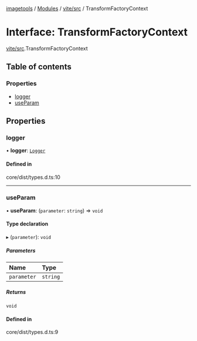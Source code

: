 [imagetools](../README.md) / [Modules](../modules.md) / [vite/src](../modules/vite_src.md) / TransformFactoryContext

# Interface: TransformFactoryContext

[vite/src](../modules/vite_src.md).TransformFactoryContext

## Table of contents

### Properties

- [logger](vite_src.TransformFactoryContext.md#logger)
- [useParam](vite_src.TransformFactoryContext.md#useparam)

## Properties

### logger

• **logger**: [`Logger`](vite_src.Logger.md)

#### Defined in

core/dist/types.d.ts:10

___

### useParam

• **useParam**: (`parameter`: `string`) => `void`

#### Type declaration

▸ (`parameter`): `void`

##### Parameters

| Name | Type |
| :------ | :------ |
| `parameter` | `string` |

##### Returns

`void`

#### Defined in

core/dist/types.d.ts:9
